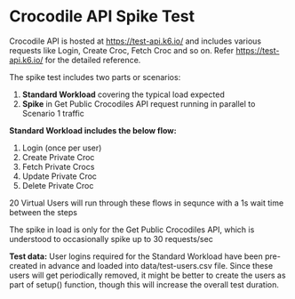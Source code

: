# Crocodile API Spike Test

Crocodile API is hosted at https://test-api.k6.io/ and includes various requests like Login, Create Croc, Fetch Croc and so on. Refer https://test-api.k6.io/ for the detailed reference.
  
The spike test includes two parts or scenarios:
1. **Standard Workload** covering the typical load expected
2. **Spike** in Get Public Crocodiles API request running in parallel to Scenario 1 traffic

**Standard Workload includes the below flow:**
1. Login (once per user)
2. Create Private Croc
3. Fetch Private Crocs
4. Update Private Croc
5. Delete Private Croc
   
20 Virtual Users will run through these flows in sequnce with a 1s wait time between the steps

The spike in load is only for the Get Public Crocodiles API, which is understood to occasionally spike up to 30 requests/sec

**Test data:**
User logins required for the Standard Workload have been pre-created in advance and loaded into data/test-users.csv file. Since these users will get periodically removed, it might be better to create the users as part of setup() function, though this will increase the overall test duration.
